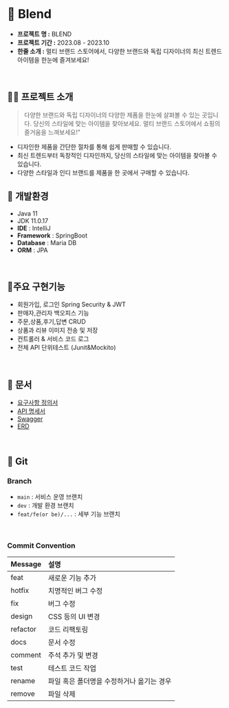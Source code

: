 # 🛒 Blend 

- **프로젝트 명 :** BLEND
- **프로젝트 기간 :** 2023.08 - 2023.10
- **한줄 소개 :** 멀티 브랜드 스토어에서, 다양한 브랜드와 독립 디자이너의 최신 트렌드 아이템을 한눈에 즐겨보세요!
<br>

## 💁‍♂️ 프로젝트 소개
> 다양한 브랜드와 독립 디자이너의 다양한 제품을 한눈에 살펴볼 수 있는 곳입니다. 
  당신의 스타일에 맞는 아이템을 찾아보세요. 멀티 브랜드 스토어에서 쇼핑의 즐거움을 느껴보세요!"

- 디자인한 제품을 간단한 절차를 통해 쉽게 판매할 수 있습니다.
- 최신 트렌드부터 독창적인 디자인까지, 당신의 스타일에 맞는 아이템을 찾아볼 수 있습니다.
- 다양한 스타일과 인디 브랜드를 제품을 한 곳에서 구매할 수 있습니다.

## 🔧 개발환경
- Java 11
- JDK 11.0.17
- **IDE** : IntelliJ
- **Framework** : SpringBoot
- **Database** : Maria DB
- **ORM** : JPA

<br>

## 📍주요 구현기능

- 회원가입, 로그인 Spring Security & JWT 
- 판매자,관리자 백오피스 기능
- 주문,상품,후기,답변 CRUD
- 상품과 리뷰 이미지 전송 및 저장
- 컨트롤러 & 서비스 코드 로그
- 전체 API 단위테스트 (Junit&Mockito)

<br>



## 📝 문서
- [요구사항 정의서](https://github.com/SOOSOO37/Blend-SOOSOO37/files/13818008/Blend.-.pdf)
- [API 명세서](https://github.com/SOOSOO37/Blend-SOOSOO37/files/13818029/Blend.-.API.pdf)
- [Swagger](https://github.com/SOOSOO37/Blend-SOOSOO37/files/13821172/html2-client-generated.zip)
- [ERD](https://github.com/SOOSOO37/Blend-SOOSOO37/assets/115699805/aa8486b1-1da1-4bb7-bb8f-d592b986330f)


<br>

## 📌 Git
### Branch
- `main` : 서비스 운영 브랜치
- `dev` : 개발 환경 브랜치
- `feat/fe(or be)/...` : 세부 기능 브랜치

<br>

### Commit Convention
| Message | 설명 |
| :--- | :--- |
| feat | 새로운 기능 추가 |
| hotfix | 치명적인 버그 수정 |
| fix | 버그 수정 |
| design | CSS 등의 UI 변경 |
| refactor | 코드 리팩토링 |
| docs | 문서 수정 |
| comment | 주석 추가 및 변경 |
| test | 테스트 코드 작업 |
| rename | 파일 혹은 폴더명을 수정하거나 옮기는 경우 |
| remove | 파일 삭제 |

